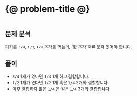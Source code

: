 # {@ problem-title @}

~~~problem-info-table
~~~

## 문제 분석

피자를 `3/4`, `1/2`, `1/4` 조각을 먹는데, '한 조각'으로 붙어 있어야 합니다.

## 풀이

- `3/4` 1개가 있다면 `1/4` 1개 하고 결합합니다.
- `1/2` 1개가 있다면 `1/2` 1개 혹은 `1/4` 2개와 결합합니다.
- 이후 결합하지 않은 `1/4` 은 같은 `1/4` 3개와 결합합니다.
